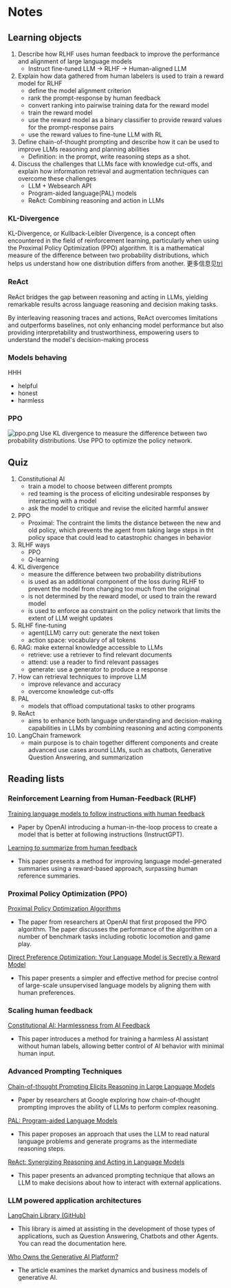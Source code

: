 # Notes

## Learning objects

1. Describe how RLHF uses human feedback to improve the performance and alignment of large language models
   - Instruct fine-tuned LLM -> RLHF -> Human-aligned LLM
2. Explain how data gathered from human labelers is used to train a reward model for RLHF
   - define the model alignment criterion
   - rank the prompt-response by human feedback
   - convert ranking into pairwise training data for the reward model
   - train the reward model
   - use the reward model as a binary classifier to provide reward values for the prompt-response pairs
   - use the reward values to fine-tune LLM with RL
3. Define chain-of-thought prompting and describe how it can be used to improve LLMs reasoning and planning abilities
   - Definition: in the prompt, write reasoning steps as a shot.
4. Discuss the challenges that LLMs face with knowledge cut-offs, and explain how information retrieval and augmentation techniques can overcome these challenges
   - LLM + Websearch API
   - Program-aided language(PAL) models
   - ReAct: Combining reasoning and action in LLMs

### KL-Divergence

KL-Divergence, or Kullback-Leibler Divergence, is a concept often encountered in the field of reinforcement learning, particularly when using the Proximal Policy Optimization (PPO) algorithm. It is a mathematical measure of the difference between two probability distributions, which helps us understand how one distribution differs from another.
更多信息见[trl](https://huggingface.co/blog/trl-peft)

### ReAct

ReAct bridges the gap between reasoning and acting in LLMs, yielding remarkable results across language reasoning and decision making tasks.

By interleaving reasoning traces and actions, ReAct overcomes limitations and outperforms baselines, not only enhancing model performance but also providing interpretability and trustworthiness, empowering users to understand the model's decision-making process

### Models behaving

HHH

- helpful
- honest
- harmless

### PPO

![ppo.png](../../imgs/ppo.png)
Use KL divergence to measure the difference between two probability distributions.
Use PPO to optimize the policy network.

## Quiz

1. Constitutional AI
   - train a model to choose between different prompts
   - red teaming is the process of eliciting undesirable responses by interacting with a model
   - ask the model to critique and revise the elicited harmful answer
2. PPO
   - Proximal: The contraint the limits the distance between the new and old policy, which prevents the agent from taking large steps in tht policy space that could lead to catastrophic changes in behavior
3. RLHF ways
   - PPO
   - Q-learning
4. KL divergence
   - measure the difference between two probability distributions
   - is used as an additional component of the loss during RLHF to prevent the model from changing too much from the original
   - is not determined by the reward model, or used to train the reward model
   - is used to enforce aa constraint on the policy network that limits the extent of LLM weight updates
5. RLHF fine-tuning
   - agent(LLM) carry out: generate the next token
   - action space: vocabulary of all tokens
6. RAG: make external knowledge accessible to LLMs
   - retrieve: use a retriever to find relevant documents
   - attend: use a reader to find relevant passages
   - generate: use a generator to produce a response
7. How can retrieval techniques to improve LLM
   - improve relevance and accuracy
   - overcome knowledge cut-offs
8. PAL
   - models that offload computational tasks to other programs
9. ReAct
   - aims to enhance both language understanding and decision-making capabilities in LLMs by combining reasoning and acting components
10. LangChain framework
    - main purpose is to chain together different components and create advanced use cases around LLMs, such as chatbots, Generative Question Answering, and summarization

## Reading lists

### Reinforcement Learning from Human-Feedback (RLHF)

[Training language models to follow instructions with human feedback](https://arxiv.org/pdf/2203.02155.pdf)

- Paper by OpenAI introducing a human-in-the-loop process to create a model that is better at following instructions (InstructGPT).

[Learning to summarize from human feedback](https://arxiv.org/pdf/2009.01325.pdf)

- This paper presents a method for improving language model-generated summaries using a reward-based approach, surpassing human reference summaries.

### Proximal Policy Optimization (PPO)

[Proximal Policy Optimization Algorithms](https://arxiv.org/pdf/1707.06347.pdf)

- The paper from researchers at OpenAI that first proposed the PPO algorithm. The paper discusses the performance of the algorithm on a number of benchmark tasks including robotic locomotion and game play.

[Direct Preference Optimization: Your Language Model is Secretly a Reward Model](https://arxiv.org/pdf/2305.18290.pdf)

- This paper presents a simpler and effective method for precise control of large-scale unsupervised language models by aligning them with human preferences.

### Scaling human feedback

[Constitutional AI: Harmlessness from AI Feedback](https://arxiv.org/pdf/2212.08073.pdf)

- This paper introduces a method for training a harmless AI assistant without human labels, allowing better control of AI behavior with minimal human input.

### Advanced Prompting Techniques

[Chain-of-thought Prompting Elicits Reasoning in Large Language Models](https://arxiv.org/pdf/2201.11903.pdf)

- Paper by researchers at Google exploring how chain-of-thought prompting improves the ability of LLMs to perform complex reasoning.

[PAL: Program-aided Language Models](https://arxiv.org/abs/2211.10435)

- This paper proposes an approach that uses the LLM to read natural language problems and generate programs as the intermediate reasoning steps.

[ReAct: Synergizing Reasoning and Acting in Language Models](https://arxiv.org/abs/2210.03629)

- This paper presents an advanced prompting technique that allows an LLM to make decisions about how to interact with external applications.

### LLM powered application architectures

[LangChain Library (GitHub)](https://github.com/hwchase17/langchain)

- This library is aimed at assisting in the development of those types of applications, such as Question Answering, Chatbots and other Agents. You can read the documentation
here.

[Who Owns the Generative AI Platform?](https://a16z.com/2023/01/19/who-owns-the-generative-ai-platform/)

- The article examines the market dynamics and business models of generative AI.
